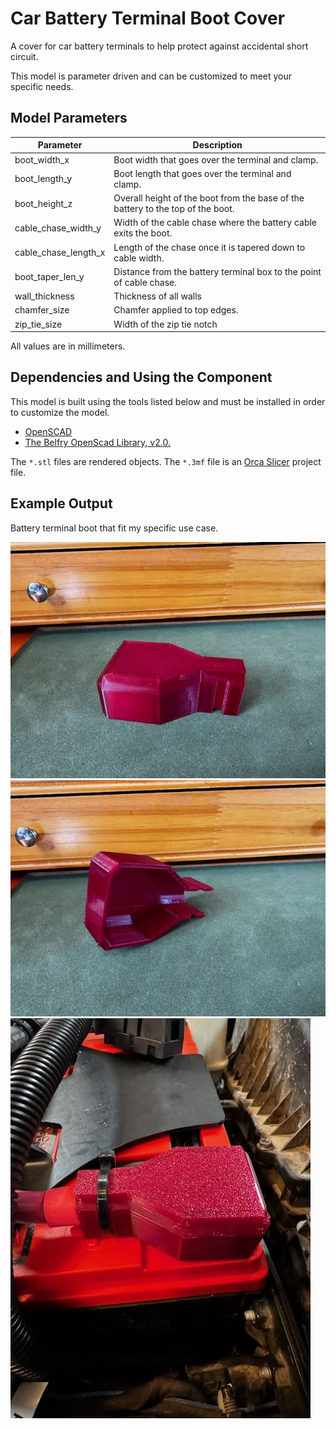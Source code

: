 # Car Battery Terminal Boot Cover

A cover for car battery terminals to help protect against accidental short circuit.

This model is parameter driven and can be customized to meet your specific needs.

## Model Parameters

| Parameter            | Description                                                                     |
| -------------------- | ------------------------------------------------------------------------------- |
| boot_width_x         | Boot width that goes over the terminal and clamp.                               |
| boot_length_y        | Boot length that goes over the terminal and clamp.                              |
| boot_height_z        | Overall height of the boot from the base of the battery to the top of the boot. |
| cable_chase_width_y  | Width of the cable chase where the battery cable exits the boot.                |
| cable_chase_length_x | Length of the chase once it is tapered down to cable width.                     |
| boot_taper_len_y     | Distance from the battery terminal box to the point of cable chase.             |
| wall_thickness       | Thickness of all walls                                                          |
| chamfer_size         | Chamfer applied to top edges.                                                   |
| zip_tie_size         | Width of the zip tie notch                                                      |

All values are in millimeters.

## Dependencies and Using the Component

This model is built using the tools listed below and must be installed in order to customize the model.

- [OpenSCAD](https://openscad.org)
- [The Belfry OpenScad Library, v2.0.](https://github.com/BelfrySCAD/BOSL2)

The `*.stl` files are rendered objects.
The `*.3mf` file is an [Orca Slicer](https://orcaslicer.com) project file.

## Example Output

Battery terminal boot that fit my specific use case.

![Battery Boot Top](battery-boot-top.jpeg)
![Battery Boot Bottom](battery-boot-bottom.jpeg)
![Battery Boot in use](battery-boot-in-use.jpeg)
